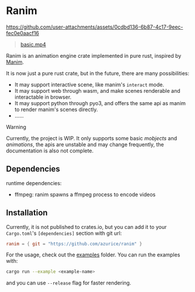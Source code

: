 # Ranim

https://github.com/user-attachments/assets/0cdbd136-6b87-4c17-9eec-fec0e0aacf16

> [basic.mp4](./assets/basic.mp4)

Ranim is an animation engine crate implemented in pure rust, inspired by [Manim](https://github.com/3b1b/manim/tree/master).

It is now just a pure rust crate, but in the future, there are many possibilities:
- It may support interactive scene, like manim's `interact` mode.
- It may support web through wasm, and make scenes renderable and interactable in browser.
- It may support python through pyo3, and offers the same api as manim to render manim's scenes directly.
- ......

> [!WARNING]
> Currently, the project is WIP. It only supports some basic *mobjects* and *animations*, the apis are unstable and may change frequently, the documentation is also not complete.

## Dependencies

runtime dependencies:
- ffmpeg: ranim spawns a ffmpeg process to encode videos

## Installation

Currently, it is not published to crates.io, but you can add it to your `Cargo.toml`'s `[dependencies]` section with git url:

```toml
ranim = { git = "https://github.com/azurice/ranim" }
```

For the usage, check out the [examples](./examples) folder. You can run the examples with:

```bash
cargo run --example <example-name>
```

and you can use `--release` flag for faster rendering.
